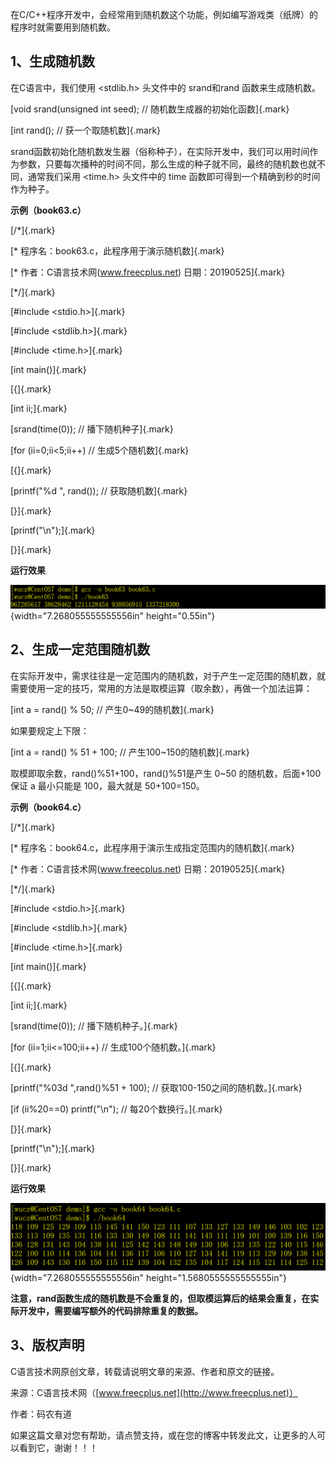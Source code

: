 在C/C++程序开发中，会经常用到随机数这个功能，例如编写游戏类（纸牌）的程序时就需要用到随机数。

## 1、生成随机数

在C语言中，我们使用 \<stdlib.h\> 头文件中的 srand和rand
函数来生成随机数。

[void srand(unsigned int seed); // 随机数生成器的初始化函数]{.mark}

[int rand(); // 获一个取随机数]{.mark}

srand函数初始化随机数发生器（俗称种子），在实际开发中，我们可以用时间作为参数，只要每次播种的时间不同，那么生成的种子就不同，最终的随机数也就不同，通常我们采用
\<time.h\> 头文件中的 time 函数即可得到一个精确到秒的时间作为种子。

**示例（book63.c）**

[/\*]{.mark}

[\* 程序名：book63.c，此程序用于演示随机数]{.mark}

[\* 作者：C语言技术网(www.freecplus.net) 日期：20190525]{.mark}

[\*/]{.mark}

[#include \<stdio.h\>]{.mark}

[#include \<stdlib.h\>]{.mark}

[#include \<time.h\>]{.mark}

[int main()]{.mark}

[{]{.mark}

[int ii;]{.mark}

[srand(time(0)); // 播下随机种子]{.mark}

[for (ii=0;ii\<5;ii++) // 生成5个随机数]{.mark}

[{]{.mark}

[printf(\"%d \", rand()); // 获取随机数]{.mark}

[}]{.mark}

[printf(\"\\n\");]{.mark}

[}]{.mark}

**运行效果**

![](/images/57/media/image1.png){width="7.268055555555556in"
height="0.55in"}

## 2、生成一定范围随机数

在实际开发中，需求往往是一定范围内的随机数，对于产生一定范围的随机数，就需要使用一定的技巧，常用的方法是取模运算（取余数），再做一个加法运算：

[int a = rand() % 50; // 产生0\~49的随机数]{.mark}

如果要规定上下限：

[int a = rand() % 51 + 100; // 产生100\~150的随机数]{.mark}

取模即取余数，rand()%51+100，rand()%51是产生 0\~50
的随机数，后面+100保证 a 最小只能是 100，最大就是 50+100=150。

**示例（book64.c）**

[/\*]{.mark}

[\* 程序名：book64.c，此程序用于演示生成指定范围内的随机数]{.mark}

[\* 作者：C语言技术网(www.freecplus.net) 日期：20190525]{.mark}

[\*/]{.mark}

[#include \<stdio.h\>]{.mark}

[#include \<stdlib.h\>]{.mark}

[#include \<time.h\>]{.mark}

[int main()]{.mark}

[{]{.mark}

[int ii;]{.mark}

[srand(time(0)); // 播下随机种子。]{.mark}

[for (ii=1;ii\<=100;ii++) // 生成100个随机数。]{.mark}

[{]{.mark}

[printf(\"%03d \",rand()%51 + 100); // 获取100-150之间的随机数。]{.mark}

[if (ii%20==0) printf(\"\\n\"); // 每20个数换行。]{.mark}

[}]{.mark}

[printf(\"\\n\");]{.mark}

[}]{.mark}

**运行效果**

![](/images/57/media/image2.png){width="7.268055555555556in"
height="1.5680555555555555in"}

**注意，rand函数生成的随机数是不会重复的，但取模运算后的结果会重复，在实际开发中，需要编写额外的代码排除重复的数据。**

## 3、版权声明

C语言技术网原创文章，转载请说明文章的来源、作者和原文的链接。

来源：C语言技术网（[www.freecplus.net](http://www.freecplus.net)）

作者：码农有道

如果这篇文章对您有帮助，请点赞支持，或在您的博客中转发此文，让更多的人可以看到它，谢谢！！！
